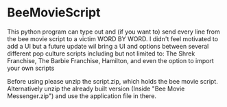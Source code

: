 # BeeMovieScript
This python program can type out and (if you want to) send every line from the bee movie script to a victim WORD BY WORD. I didn't feel motivated to add a UI but a future update wil bring a UI and options between several different pop culture scripts including but not limited to: The Shrek Franchise, The Barbie Franchise, Hamilton, and even the option to import your own scripts

Before using please unzip the script.zip, which holds the bee movie script. Alternatively unzip the already built version (Inside "Bee Movie Messenger.zip") and use the application file in there.
